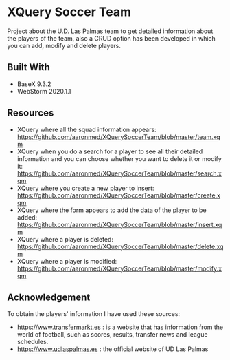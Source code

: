 # XQuery Soccer Team

Project about the U.D. Las Palmas team to get detailed information about the players of the team, also a CRUD option has been developed in which you can add, modify and delete players.

## Built With
* BaseX 9.3.2
* WebStorm 2020.1.1

## Resources
* XQuery where all the squad information appears:  
https://github.com/aaronmed/XQuerySoccerTeam/blob/master/team.xqm  
* XQuery when you do a search for a player to see all their detailed information and you can choose whether you want to delete it or modify it:  
https://github.com/aaronmed/XQuerySoccerTeam/blob/master/search.xqm
* XQuery where you create a new player to insert:  
https://github.com/aaronmed/XQuerySoccerTeam/blob/master/create.xqm
* XQuery where the form appears to add the data of the player to be added:  
https://github.com/aaronmed/XQuerySoccerTeam/blob/master/insert.xqm
* XQuery where a player is deleted:  
https://github.com/aaronmed/XQuerySoccerTeam/blob/master/delete.xqm
* XQuery where a player is modified:  
https://github.com/aaronmed/XQuerySoccerTeam/blob/master/modify.xqm

## Acknowledgement
To obtain the players' information I have used these sources:  
* https://www.transfermarkt.es :  is a website that has information from the world of football, such as scores, results, transfer news and league schedules.  
* https://www.udlaspalmas.es : the official website of UD Las Palmas

